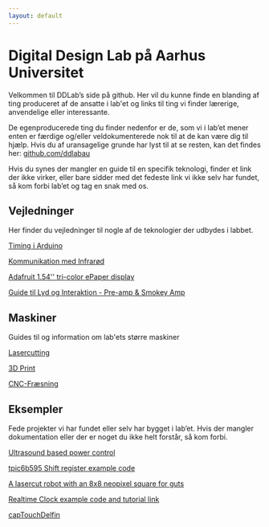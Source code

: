 ```yaml
---
layout: default
---
```


# Digital Design Lab på Aarhus Universitet  
Velkommen til DDLab’s side på github. Her vil du kunne finde en blanding af ting produceret af de ansatte i lab'et og links til ting vi finder lærerige, anvendelige eller interessante.

De egenproducerede ting du finder nedenfor er de, som vi i lab’et mener enten er færdige og/eller veldokumenterede nok til at de kan være dig til hjælp. Hvis du af uransagelige grunde har lyst til at se resten, kan det findes her: [github.com/ddlabau](http://github.com/ddlabau)

Hvis du synes der mangler en guide til en specifik teknologi, finder et link der ikke virker, eller bare sidder med det fedeste link vi ikke selv har fundet, så kom forbi lab’et og tag en snak med os.

## Vejledninger
Her finder du vejledninger til nogle af de teknologier der udbydes i labbet.

[Timing i Arduino](https://github.com/DDlabAU/Timing-i-Arduino)

[Kommunikation med Infrarød](https://github.com/DDlabAU/INFRARED-Kommunikation)

[Adafruit 1.54'' tri-color ePaper display](https://github.com/DDlabAU/ePaper/tree/master/Adafruit%201.54''%20tri-color%20ePaper%20display)

[Guide til Lyd og Interaktion - Pre-amp & Smokey Amp](https://github.com/DDlabAU/LM386-Forstaerker-Chip)


## Maskiner
Guides til og information om lab'ets større maskiner

[Lasercutting](http://ddlabau.github.io/lasercutter/)

[3D Print](https://github.com/DDlabAU/3DPrinter)

[CNC-Fræsning](https://github.com/DDlabAU/carving)

## Eksempler
Fede projekter vi har fundet eller selv har bygget i lab’et. Hvis der mangler dokumentation eller der er noget du ikke helt forstår, så kom forbi.

[Ultrasound based power control](https://github.com/DDlabAU/volume)

[tpic6b595 Shift register example code](https://github.com/DDlabAU/Using-shift-register)  

[A lasercut robot with an 8x8 neopixel square for guts](https://github.com/DDlabAU/lab-botto)

[Realtime Clock example code and tutorial link](https://github.com/DDlabAU/Realtime-clock-breakout-ddlab-opening-hours)  

[capTouchDelfin](https://github.com/DDlabAU/capTouchDelfin)





